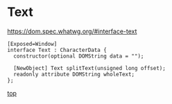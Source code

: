 # Text

https://dom.spec.whatwg.org/#interface-text


```webidl
[Exposed=Window]
interface Text : CharacterData {
  constructor(optional DOMString data = "");

  [NewObject] Text splitText(unsigned long offset);
  readonly attribute DOMString wholeText;
};
```



[top](#)
